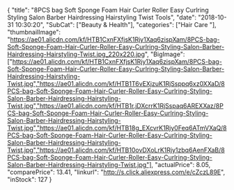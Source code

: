 {
	"title": "8PCS bag Soft Sponge Foam Hair Curler Roller Easy Curlring Styling Salon Barber Hairdressing Hairstyling Twist Tools",
	"date": "2018-10-31 10:30:20",
	"SubCat": ["Beauty & Health"],
	"categories": ["Hair Care "],
	"thumbnailImage": "https://ae01.alicdn.com/kf/HTB1CxnFXfjsK1Rjy1Xaq6zispXam/8PCS-bag-Soft-Sponge-Foam-Hair-Curler-Roller-Easy-Curlring-Styling-Salon-Barber-Hairdressing-Hairstyling-Twist.jpg_220x220.jpg",
	"BigImage": ["https://ae01.alicdn.com/kf/HTB1CxnFXfjsK1Rjy1Xaq6zispXam/8PCS-bag-Soft-Sponge-Foam-Hair-Curler-Roller-Easy-Curlring-Styling-Salon-Barber-Hairdressing-Hairstyling-Twist.jpg","https://ae01.alicdn.com/kf/HTB1T6vEXjzuK1RjSsppq6xz0XXaD/8PCS-bag-Soft-Sponge-Foam-Hair-Curler-Roller-Easy-Curlring-Styling-Salon-Barber-Hairdressing-Hairstyling-Twist.jpg","https://ae01.alicdn.com/kf/HTB1r.jDXcrrK1RjSspaq6AREXXaz/8PCS-bag-Soft-Sponge-Foam-Hair-Curler-Roller-Easy-Curlring-Styling-Salon-Barber-Hairdressing-Hairstyling-Twist.jpg","https://ae01.alicdn.com/kf/HTB18g_EXcvrK1Rjy0Feq6ATmVXaQ/8PCS-bag-Soft-Sponge-Foam-Hair-Curler-Roller-Easy-Curlring-Styling-Salon-Barber-Hairdressing-Hairstyling-Twist.jpg","https://ae01.alicdn.com/kf/HTB10ovDXoLrK1Rjy1zbq6AenFXaB/8PCS-bag-Soft-Sponge-Foam-Hair-Curler-Roller-Easy-Curlring-Styling-Salon-Barber-Hairdressing-Hairstyling-Twist.jpg"],
	"actualPrice": 8.05,
	"comparePrice": 13.41,
	"linkurl": "http://s.click.aliexpress.com/e/cZczL89E",
	"inStock": 127
}
